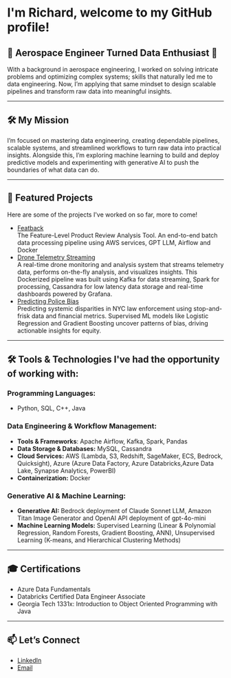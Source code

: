 # I'm Richard, welcome to my GitHub profile!

## 🚀 **Aerospace Engineer Turned Data Enthusiast** 🌌  
With a background in aerospace engineering, I worked on solving intricate problems and optimizing complex systems; skills that naturally led me to data engineering. Now, I’m applying that same mindset to design scalable pipelines and transform raw data into meaningful insights.

---

## 🛠 My Mission

I’m focused on mastering data engineering, creating dependable pipelines, scalable systems, and streamlined workflows to turn raw data into practical insights. Alongside this, I’m exploring machine learning to build and deploy predictive models and experimenting with generative AI to push the boundaries of what data can do.

---

## 🌟 Featured Projects
Here are some of the projects I've worked on so far, more to come!
- [Featback](https://github.com/richardelchaar/featback)  
  The Feature-Level Product Review Analysis Tool. An end-to-end batch data processing pipeline using AWS services, GPT LLM, Airflow and Docker
- [Drone Telemetry Streaming](https://github.com/richardelchaar/drone-telemetry-streaming)  
  A real-time drone monitoring and analysis system that streams telemetry data, performs on-the-fly analysis, and visualizes insights. This Dockerized pipeline was built using Kafka for data streaming, Spark for processing, Cassandra for low latency data storage and real-time dashboards powered by Grafana.
- [Predicting Police Bias](https://github.com/richardelchaar/predicting-police-bias)  
  Predicting systemic disparities in NYC law enforcement using stop-and-frisk data and financial metrics. Supervised ML models like Logistic Regression and Gradient Boosting uncover patterns of bias, driving actionable insights for equity.

---

## 🛠 Tools & Technologies I've had the opportunity of working with:

### Programming Languages:
- Python, SQL, C++, Java

### Data Engineering & Workflow Management:
- **Tools & Frameworks**: Apache Airflow, Kafka, Spark, Pandas
- **Data Storage & Databases:** MySQL, Cassandra
- **Cloud Services:** AWS (Lambda, S3, Redshift, SageMaker, ECS, Bedrock, Quicksight), Azure (Azure Data Factory, Azure Databricks,Azure Data Lake, Synapse Analytics, PowerBI)
- **Containerization:** Docker

### Generative AI & Machine Learning:
- **Generative AI:** Bedrock deployment of Claude Sonnet LLM, Amazon Titan Image Generator and OpenAI API deployment of gpt-4o-mini
- **Machine Learning Models:** Supervised Learning (Linear & Polynomial Regression, Random Forests, Gradient Boosting, ANN), Unsupervised Learning (K-means, and Hierarchical Clustering Methods)

---

## 🎓 Certifications

- Azure Data Fundamentals
- Databricks Certified Data Engineer Associate
- Georgia Tech 1331x: Introduction to Object Oriented Programming with Java

---

## 📫 Let’s Connect
- [LinkedIn](https://linkedin.com/in/yourprofile)
- [Email](mailto:richard.elchaar@mail.mcgill.ca)


